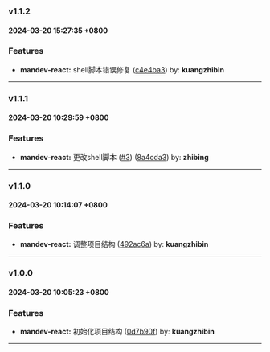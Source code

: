 ### v1.1.2
#### 2024-03-20 15:27:35 +0800



### Features

* **mandev-react:** shell脚本错误修复  ([c4e4ba3](https://github.com/sky5454/mandev-react/commit/c4e4ba3)) by: **kuangzhibin**

---

### v1.1.1
#### 2024-03-20 10:29:59 +0800



### Features

* **mandev-react:** 更改shell脚本  ([#3](https://github.com/sky5454/mandev-react/issues/3)) ([8a4cda3](https://github.com/sky5454/mandev-react/commit/8a4cda3)) by: **zhibing**

---

### v1.1.0
#### 2024-03-20 10:14:07 +0800



### Features

* **mandev-react:** 调整项目结构  ([492ac6a](https://github.com/sky5454/mandev-react/commit/492ac6a)) by: **kuangzhibin**

---

### v1.0.0
#### 2024-03-20 10:05:23 +0800



### Features

* **mandev-react:** 初始化项目结构  ([0d7b90f](https://github.com/sky5454/mandev-react/commit/0d7b90f)) by: **kuangzhibin**

---
